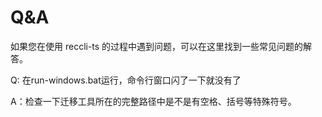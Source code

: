 # Q&A

如果您在使用 reccli-ts 的过程中遇到问题，可以在这里找到一些常见问题的解答。

Q: 在run-windows.bat运行，命令行窗口闪了一下就没有了

A：检查一下迁移工具所在的完整路径中是不是有空格、括号等特殊符号。
